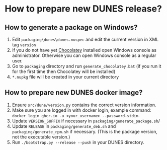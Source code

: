 # How to prepare new DUNES release?

## How to generate a package on Windows?
1. Edit `packaging\dunes\dunes.nuspec` and edit the current version in XML tag `version`
2. If you do not have yet [Chocolatey](https://chocolatey.org/) installed open Windows console as administrator.
Otherwise you can open Windows console as a regular user.
3. Go to `packaging` directory and run `generate_chocolatey.bat` (if you run it for the first time then Chocolatey will be installed)
4. `*.nupkg` file will be created in your current directory


## How to prepare new DUNES docker image?
1. Ensure `src/dune/version.py` contains the correct version information.
2. Make sure you are logged in with docker login, example command: `docker login ghcr.io -u <your_username> --password-stdin`.
3. Update `VERSION_SUFFIX` if necessary in `packaging/generate_package.sh`/
4. Update `RELEASE` in `packaging/generate_deb.sh` and `packaging/generate_rpm.sh` if necessary. (This is the package version, not the executable version.)
5. Run `./bootstrap.py --release --push` in your DUNES directory.

